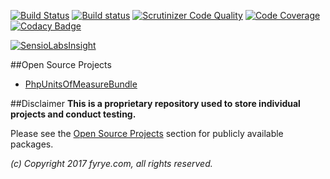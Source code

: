 [![Build Status](https://travis-ci.org/fyrye/fyrye.svg?branch=master)](https://travis-ci.org/fyrye/fyrye)
[![Build status](https://ci.appveyor.com/api/projects/status/d87fa3gyev2c5qnh/branch/master?svg=true)](https://ci.appveyor.com/project/fyrye/fyrye/branch/master)
[![Scrutinizer Code Quality](https://scrutinizer-ci.com/g/fyrye/fyrye/badges/quality-score.png?b=master)](https://scrutinizer-ci.com/g/fyrye/fyrye/?branch=master)
[![Code Coverage](https://scrutinizer-ci.com/g/fyrye/fyrye/badges/coverage.png?b=master)](https://scrutinizer-ci.com/g/fyrye/fyrye/?branch=master)
[![Codacy Badge](https://api.codacy.com/project/badge/Grade/a405366eae914be3b5692199d403cfed)](https://www.codacy.com/app/fyrye/fyrye?utm_source=github.com&amp;utm_medium=referral&amp;utm_content=fyrye/fyrye&amp;utm_campaign=Badge_Grade)

[![SensioLabsInsight](https://insight.sensiolabs.com/projects/2d461ba0-f352-4fdc-8760-95868c481708/small.png)](https://insight.sensiolabs.com/projects/2d461ba0-f352-4fdc-8760-95868c481708)

##Open Source Projects

 - [PhpUnitsOfMeasureBundle](https://github.com/fyrye/php-units-of-measure-bundle)

##Disclaimer
**This is a proprietary repository used to store individual projects and conduct testing.**

Please see the [Open Source Projects](https://github.com/fyrye/fyrye/#open-source-projects) 
section for publicly available packages.

_(c) Copyright 2017 fyrye.com, all rights reserved._
